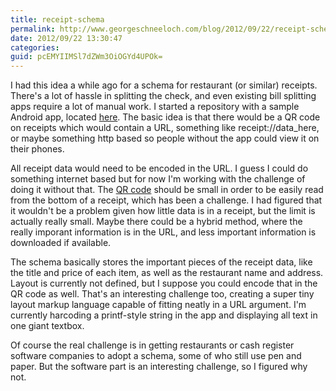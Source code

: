 ```yaml
---
title: receipt-schema
permalink: http://www.georgeschneeloch.com/blog/2012/09/22/receipt-schema
date: 2012/09/22 13:30:47
categories: 
guid: pcEMYIIMSl7dZWm3OiOGYd4UPOk=
---
```

I had this idea a while ago for a schema for restaurant (or similar) receipts. There's a lot of hassle in splitting the check, and even existing bill splitting apps require a lot of manual work. I started a repository with a sample Android app, located [here](http://github.com/bostonbusmap/receipt-reader). The basic idea is that there would be a QR code on receipts which would contain a URL, something like receipt://data_here, or maybe something http based so people without the app could view it on their phones.

All receipt data would need to be encoded in the URL. I guess I could do something internet based but for now I'm working with the challenge of doing it without that. The [QR code](http://en.wikipedia.org/wiki/QR_code) should be small in order to be easily read from the bottom of a receipt, which has been a challenge. I had figured that it wouldn't be a problem given how little data is in a receipt, but the limit is actually really small. Maybe there could be a hybrid method, where the really imporant information is in the URL, and less important information is downloaded if available.

The schema basically stores the important pieces of the receipt data, like the title and price of each item, as well as the restaurant name and address. Layout is currently not defined, but I suppose you could encode that in the QR code as well. That's an interesting challenge too, creating a super tiny layout markup language capable of fitting neatly in a URL argument. I'm currently harcoding a printf-style string in the app and displaying all text in one giant textbox.

Of course the real challenge is in getting restaurants or cash register software companies to adopt a schema, some of who still use pen and paper. But the software part is an interesting challenge, so I figured why not.

